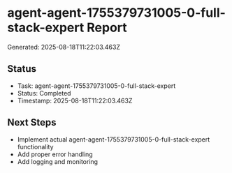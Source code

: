 # agent-agent-1755379731005-0-full-stack-expert Report

Generated: 2025-08-18T11:22:03.463Z

## Status
- Task: agent-agent-1755379731005-0-full-stack-expert
- Status: Completed
- Timestamp: 2025-08-18T11:22:03.463Z

## Next Steps
- Implement actual agent-agent-1755379731005-0-full-stack-expert functionality
- Add proper error handling
- Add logging and monitoring
